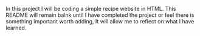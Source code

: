 In this project I will be coding a simple recipe website in HTML.
This README will remain balnk until I have completed the project or feel there is 
something important worth adding, It will allow me to reflect on what I have learned. 
